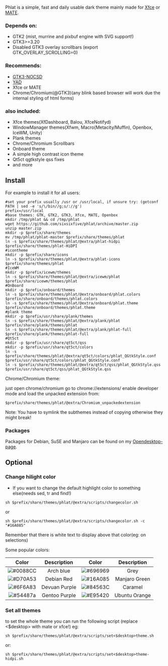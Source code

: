 Phlat is a simple, fast and daily usable dark theme mainly made for [Xfce](https://xfce.org) or [MATE](https://mate-desktop.org).

### Depends on: 

* GTK2 (mist, murrine and pixbuf engine with SVG support!)
* GTK3>=3.20
* Disabled GTK3 overlay scrollbars (export GTK_OVERLAY_SCROLLING=0)

### Recommends: 

* [GTK3-NOCSD](https://github.com/PCMan/gtk3-nocsd)
* [YAD](https://sourceforge.net/projects/yad-dialog)
* Xfce or MATE
* Chrome/Chromium(@GTK3)(any blink based browser will work due the internal styling of html forms)

### also included: 

* Xfce themes(XfDashboard, Balou, XfceNotifyd)
* WindowManager themes(Xfwm, Macro(Metacity/Muffin), Openbox, IceWM, Unity)
* Plank themes
* Chrome/Chromium Scrollbars
* Onboard theme
* A simple high contrast icon theme
* Qt5ct qgtkstyle qss fixes
* and more

## Install

For example to install it for all users:

```
#set your prefix usually /usr or /usr/local, if unsure try: (getconf PATH | sed -e 's/\/bin//g;s/://g') 
prefix=/usr/local
#base themes: GTK, GTK2, GTK3, Xfce, MATE, Openbox
mkdir /tmp/phlat && cd /tmp/phlat
wget https://github.com/sixsixfive/phlat/archive/master.zip
unzip master.zip
mkdir -p $prefix/share/themes
mv /tmp/phlat/phlat-master $prefix/share/themes/phlat
ln -s $prefix/share/themes/phlat/@extra/phlat-hidpi $prefix/share/themes/phlat-HiDPI
#icontheme
mkdir -p $prefix/share/icons
ln -s $prefix/share/themes/phlat/@extra/phlat-icons $prefix/share/themes/phlat
#IceWM
mkdir -p $prefix/icewm/themes
ln -s $prefix/share/themes/phlat/@extra/icewm/phlat $prefix/share/icewm/themes/phlat
#OnBoard
mkdir -p $prefix/onboard/themes
ln -s $prefix/share/themes/phlat/@extra/onboard/phlat.colors $prefix/share/onboard/themes/phlat.colors
ln -s $prefix/share/themes/phlat/@extra/onboard/phlat.theme $prefix/share/onboard/themes/phlat.theme
#plank theme
mkdir -p $prefix/usr/share/plank/themes
ln -s $prefix/share/themes/phlat/@extra/plank/phlat $prefix/share/plank/themes/phlat
ln -s $prefix/share/themes/phlat/@extra/plank/phlat-full $prefix/share/plank/themes/phlat-full
#Qt5ct
mkdir -p $prefix/usr/share/qt5ct/qss
mkdir -p $prefix/usr/share/qt5ct/colors
ln -s $prefix/share/themes/phlat/@extra/qt5ct/colors/phlat_QGtkStyle.conf $prefix/usr/share/qt5ct/colors/phlat_QGtkStyle.conf
ln -s $prefix/share/themes/phlat/@extra/qt5ct/qss/phlat_QGtkStyle.qss $prefix/usr/share/qt5ct/qss/phlat_QGtkStyle.qss
```
Chrome/Chromium theme:

just open chrome/chromium go to chrome://extensions/ enable developer mode and load the unpacked extension from:

```
$prefix/share/themes/phlat/@extra/Chromium_unpackedextension
```

Note: You have to symlink the subthemes instead of copying otherwise they might break!

### Packages

Packages for Debian, SuSE and Manjaro can be found on my [Opendesktop-page](https://www.opendesktop.org/s/XFCE/p/1175851/#files-panel).

## Optional

### Change hilight color

- If you want to change the default highlight color to something else(needs sed, tr and find!)

```
sh $prefix/share/themes/phlat/@extra/scripts/changecolor.sh 
```

or 

```
sh $prefix/share/themes/phlat/@extra/scripts/changecolor.sh -c "#16A085"
```

Remember that there is white text to display above that color(eg: on selections)

Some popular colors:

| Color | Description | Color | Description |
| :---: | :---: | :---: | :---: |
| ![#0088CC](https://placehold.it/150x80/0088CC/f1f2f2?text=0088CC) | Arch blue | ![#696969](https://placehold.it/150x80/696969/f1f2f2?text=696969) | Grey |
| ![#D70A53](https://placehold.it/150x80/D70A53/f1f2f2?text=D70A53) | Debian Red | ![#16A085](https://placehold.it/150x80/16A085/f1f2f2?text=16A085) | Manjaro Green |
| ![#6F6A83](https://placehold.it/150x80/6F6A83/f1f2f2?text=6F6A83) | Devuan Purple | ![#84563C](https://placehold.it/150x80/84563C/f1f2f2?text=84563C) | Caramel |
| ![#54487a](https://placehold.it/150x80/54487a/f1f2f2?text=54487A) | Gentoo Purple | ![#E95420](https://placehold.it/150x80/E95420/f1f2f2?text=E95420) | Ubuntu Orange |

### Set all themes

to set the whole theme you can run the following script (replace <$desktop> with mate or xfce!) eg:


```
sh $prefix/share/themes/phlat/@extra/scripts/set<$desktop>theme.sh
```

or:

```
sh $prefix/share/themes/phlat/@extra/scripts/set<$desktop>theme-hidpi.sh
```
